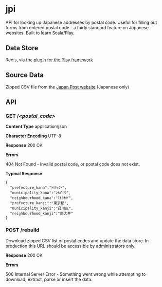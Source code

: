 # jpi

API for looking up Japanese addresses by postal code. Useful for filling out forms from entered postal code - a fairly standard feature on Japanese websites. Built to learn Scala/Play.

## Data Store

Redis, via the [plugin for the Play framework](https://github.com/typesafehub/play-plugins/tree/master/redis)

## Source Data

Zipped CSV file from the [Japan Post website](http://www.post.japanpost.jp/zipcode/download.html) (Japanese only)

## API

### GET /*<postal_code>*

**Content Type** application/json

**Character Encoding** UTF-8

**Response** 200 OK

**Errors**

404 Not Found - Invalid postal code, or postal code does not exist.

**Typical Response**

```
{
  "prefecture_kana":"ﾄｳｷｮｳﾄ",
  "municipality_kana":"ｼﾅｶﾞﾜｸ",
  "neighbourhood_kana":"ﾐﾅﾐｵｵｲ",
  "prefecture_kanji":"東京都",
  "municipality_kanji":"品川区",
  "neighbourhood_kanji":"南大井"
}
```



### POST /rebuild

Download zipped CSV list of postal codes and update the data store. In production this URL should be accessible by administrators only.

**Response** 200 OK

**Errors**

500 Internal Server Error - Something went wrong while attempting to download, extract, parse or insert the data.
